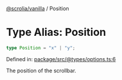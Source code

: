 [@scrolia/vanilla](../README.md) / Position

# Type Alias: Position

```ts
type Position = "x" | "y";
```

Defined in: [package/src/@types/options.ts:6](https://github.com/scrolia/vanilla/blob/d5b9981d7613b9946bfacdcfeac4dfdbcb0dbf18/package/src/@types/options.ts#L6)

The position of the scrollbar.
